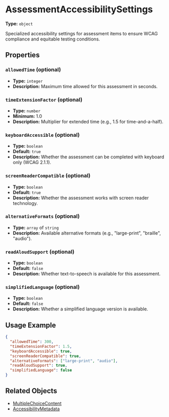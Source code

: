 # AssessmentAccessibilitySettings

**Type:** `object`

Specialized accessibility settings for assessment items to ensure WCAG compliance and equitable testing conditions.

## Properties

### `allowedTime` (optional)
- **Type:** `integer`
- **Description:** Maximum time allowed for this assessment in seconds.

### `timeExtensionFactor` (optional)
- **Type:** `number`
- **Minimum:** 1.0
- **Description:** Multiplier for extended time (e.g., 1.5 for time-and-a-half).

### `keyboardAccessible` (optional)
- **Type:** `boolean`
- **Default:** `true`
- **Description:** Whether the assessment can be completed with keyboard only (WCAG 2.1.1).

### `screenReaderCompatible` (optional)
- **Type:** `boolean`
- **Default:** `true`
- **Description:** Whether the assessment works with screen reader technology.

### `alternativeFormats` (optional)
- **Type:** `array` of `string`
- **Description:** Available alternative formats (e.g., "large-print", "braille", "audio").

### `readAloudSupport` (optional)
- **Type:** `boolean`
- **Default:** `false`
- **Description:** Whether text-to-speech is available for this assessment.

### `simplifiedLanguage` (optional)
- **Type:** `boolean`
- **Default:** `false`
- **Description:** Whether a simplified language version is available.

## Usage Example

```json
{
  "allowedTime": 300,
  "timeExtensionFactor": 1.5,
  "keyboardAccessible": true,
  "screenReaderCompatible": true,
  "alternativeFormats": ["large-print", "audio"],
  "readAloudSupport": true,
  "simplifiedLanguage": false
}
```

## Related Objects
- [MultipleChoiceContent](./MultipleChoiceContent.md)
- [AccessibilityMetadata](./AccessibilityMetadata.md)
